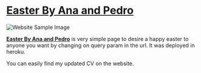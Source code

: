# [Easter By Ana and Pedro](https://easter-ana-and-pedro.herokuapp.com/)

![Website Sample Image](https://teste-martinho-page.s3-eu-west-1.amazonaws.com/share/easter.png)

**[Easter By Ana and Pedro](https://easter-ana-and-pedro.herokuapp.com/)** is very simple page to desire a happy easter to anyone you want by changing on query param in the url. It was deployed in heroku.

You can easily find my updated CV on the website.
